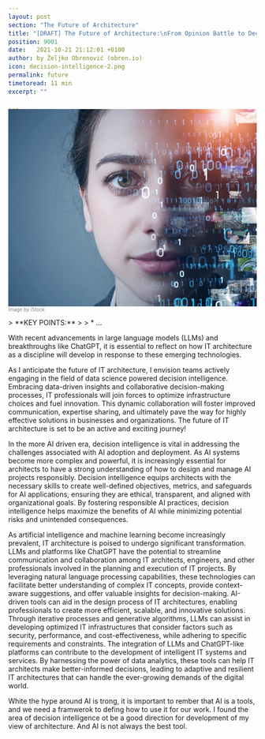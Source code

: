 ```yaml
---
layout: post
section: "The Future of Architecture"
title: "[DRAFT] The Future of Architecture:\nFrom Opinion Battle to Decision Intelligence"
position: 9001
date:   2021-10-21 21:12:01 +0100
author: by Željko Obrenović (obren.io)
icon: decision-intelligence-2.png
permalink: future
timetoread: 11 min
excerpt: ""

---
```

<img style="margin-top: -20px; width: 100%; height: 400px; object-fit: cover" 
     src="assets/images/arch/iStock-1286627625.jpg">
<div style="font-size: 70%; margin-top: -16px; color: grey; margin-bottom: 12px">
Image by iStock
</div>
> **KEY POINTS:**
>
> * ...
<style>
 .quote {
     border-left: 8px solid skyblue;
     padding-left: 36px;
     margin-top: 30px;
     margin-bottom: 40px;
     font-size: 140%;
     font-style: normal;
     color:#888;
 }
    @media only screen and (max-width: 768px) {
        [class="quote"] {
            display: none;
        }
    }
</style>

With recent advancements in large language models (LLMs) and breakthroughs like ChatGPT, it is essential to reflect on how IT architecture as a discipline will develop in response to these emerging technologies.

As I anticipate the future of IT architecture, I envision teams actively engaging in the field of data science powered decision intelligence. Embracing data-driven insights and collaborative decision-making processes, IT professionals will join forces to optimize infrastructure choices and fuel innovation. This dynamic collaboration will foster improved communication, expertise sharing, and ultimately pave the way for highly effective solutions in businesses and organizations. The future of IT architecture is set to be an active and exciting journey!

 In the more AI driven era, decision intelligence is vital in addressing the challenges associated with AI adoption and deployment. As AI systems become more complex and powerful, it is increasingly essential for architects to have a strong understanding of how to design and manage AI projects responsibly. Decision intelligence equips architects with the necessary skills to create well-defined objectives, metrics, and safeguards for AI applications, ensuring they are ethical, transparent, and aligned with organizational goals. By fostering responsible AI practices, decision intelligence helps maximize the benefits of AI while minimizing potential risks and unintended consequences.

As artificial intelligence and machine learning become increasingly prevalent, IT architecture is poised to undergo significant transformation. LLMs and platforms like ChatGPT have the potential to streamline communication and collaboration among IT architects, engineers, and other professionals involved in the planning and execution of IT projects. By leveraging natural language processing capabilities, these technologies can facilitate better understanding of complex IT concepts, provide context-aware suggestions, and offer valuable insights for decision-making. AI-driven tools can aid in the design process of IT architectures, enabling professionals to create more efficient, scalable, and innovative solutions. Through iterative processes and generative algorithms, LLMs can assist in developing optimized IT infrastructures that consider factors such as security, performance, and cost-effectiveness, while adhering to specific requirements and constraints. The integration of LLMs and ChatGPT-like platforms can contribute to the development of intelligent IT systems and services. By harnessing the power of data analytics, these tools can help IT architects make better-informed decisions, leading to adaptive and resilient IT architectures that can handle the ever-growing demands of the digital world.

White the hype around AI is trong, it is important to rember that AI is a tools, and we need a framwerok to defing how to use it for our work. I found the area of decision intelligence ot be a good direction for development of my view of architecture. And AI is not always the best tool.

